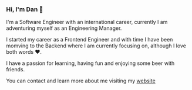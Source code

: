 ### Hi, I'm Dan 👋

I'm a Software Engineer with an international career, currently I am adventuring myself as an Engineering Manager. 

I started my career as a Frontend Engineer and with time I have been momving to the Backend where I am currently focusing on, although I love both words ❤️.

I have a passion for learning, having fun and enjoying some beer with friends.

You can contact and learn more about me visiting my [website](https://danrleyt.github.io/)

<!--
**danrleyt/danrleyt** is a ✨ _special_ ✨ repository because its `README.md` (this file) appears on your GitHub profile.

Here are some ideas to get you started:

- 🔭 I’m currently working on ...
- 🌱 I’m currently learning ...
- 👯 I’m looking to collaborate on ...
- 🤔 I’m looking for help with ...
- 💬 Ask me about ...
- 📫 How to reach me: ...
- 😄 Pronouns: ...
- ⚡ Fun fact: ...
-->
